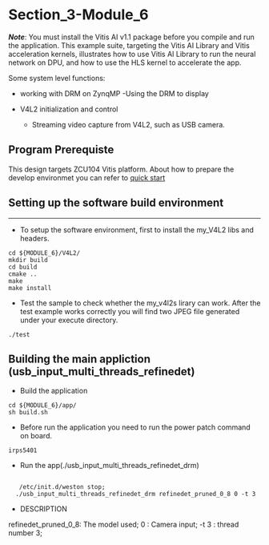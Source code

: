 # Section_3-Module_6


***Note***: You must install the Vitis AI v1.1 package before you compile and run the application.
This example suite, targeting the Vitis AI Library and Vitis acceleration kernels, illustrates how to use Vitis AI Library to run the neural network on DPU, and how to use the HLS kernel to accelerate the app.

Some system level functions:
- working with DRM on ZynqMP
    -Using the DRM to display

- V4L2 initialization and control
    - Streaming video capture from V4L2, such as USB camera.


## Program Prerequiste
This design targets ZCU104 Vitis platform. About how to prepare the develop environmet you can refer to
[quick start](https://github.com/Xilinx/Vitis-AI/tree/master/Vitis-AI-Library#quick-start-for-edge)

## Setting up the software build environment
---

- To setup the software environment, first to install the my_V4L2 libs and headers.

```
cd ${MODULE_6}/V4L2/
mkdir build
cd build
cmake ..
make
make install
```

- Test the sample to check whether the my_v4l2s lirary can work. After the test example works correctly you will find two JPEG file generated under your execute directory.
```
./test
```

## Building the main appliction (usb_input_multi_threads_refinedet)
- Build the application

```
cd ${MODULE_6}/app/
sh build.sh

```
- Before run the application you need to run the power patch command on board.
```
irps5401
```

- Run the app(./usb_input_multi_threads_refinedet_drm)
``` 

   /etc/init.d/weston stop; 
  ./usb_input_multi_threads_refinedet_drm refinedet_pruned_0_8 0 -t 3
```
- DESCRIPTION 

refinedet_pruned_0_8: The model used;
0                   :  Camera input;
-t 3                :  thread number 3;


